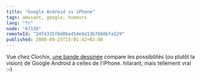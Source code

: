 ```yaml
---
title: "Google Android vs iPhone"
tags: amusant, google, humeurs
lang: "fr"
node: "67136"
remoteId: "24f4335f0d0be454e9d13b7600bfa529"
published: 2008-09-25T15:01:42+02:00
---
```


Vue chez Clochix, [une bande dessinée](http://www.geekculture.com/joyoftech/joyarchives/1154.html) compare les possibilités (ou plutôt la vision) de Google Android à celles de l'iPhone. hilarant, mais tellement vrai :-)

